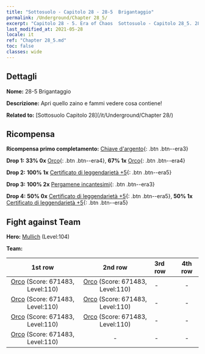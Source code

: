 ```yaml
---
title: "Sottosuolo - Capitolo 28 - 28-5  Brigantaggio"
permalink: /Underground/Chapter 28_5/
excerpt: "Capitolo 28 - 5. Era of Chaos  Sottosuolo - Capitolo 28_5. 28-5  Brigantaggio"
last_modified_at: 2021-05-28
locale: it
ref: "Chapter 28_5.md"
toc: false
classes: wide
---
```


## Dettagli

 **Nome:** 28-5  Brigantaggio

 **Descrizione:**       Apri quello zaino e fammi vedere cosa contiene!

 **Related to:** [Sottosuolo Capitolo 28](/it/Underground/Chapter 28/)

## Ricompensa

 **Ricompensa primo completamento:** [Chiave d'argento](/ItemsIT/con_693/){: .btn .btn--era3}

 **Drop 1:** **33% 0x** [Orco](/ItemsIT/unt_219/){: .btn .btn--era4}, **67% 1x** [Orco](/ItemsIT/unt_219/){: .btn .btn--era4}

 **Drop 2:** **100% 1x** [Certificato di leggendarietà +5](/ItemsIT/mat_102/){: .btn .btn--era5}

 **Drop 3:** **100% 2x** [Pergamene incantesimi](/ItemsIT/con_694/){: .btn .btn--era3}

 **Drop 4:** **50% 0x** [Certificato di leggendarietà +5](/ItemsIT/mat_102/){: .btn .btn--era5}, **50% 1x** [Certificato di leggendarietà +5](/ItemsIT/mat_102/){: .btn .btn--era5}


## Fight against Team
 **Hero:** [Mullich](/it/heroes/Mullich/) (Level:104)

 **Team:**


  | 1st row | 2nd row | 3rd row | 4th row |
  |:----:|:----:|:----|:----:|
  | [Orco](/it/units/Orc/) (Score: 671483, Level:110)  | [Orco](/it/units/Orc/) (Score: 671483, Level:110)  | - | - |
  | [Orco](/it/units/Orc/) (Score: 671483, Level:110)  | [Orco](/it/units/Orc/) (Score: 671483, Level:110)  | - | - |
  | [Orco](/it/units/Orc/) (Score: 671483, Level:110)  | [Orco](/it/units/Orc/) (Score: 671483, Level:110)  | - | - |
  | [Orco](/it/units/Orc/) (Score: 671483, Level:110)  | - | - | - |


